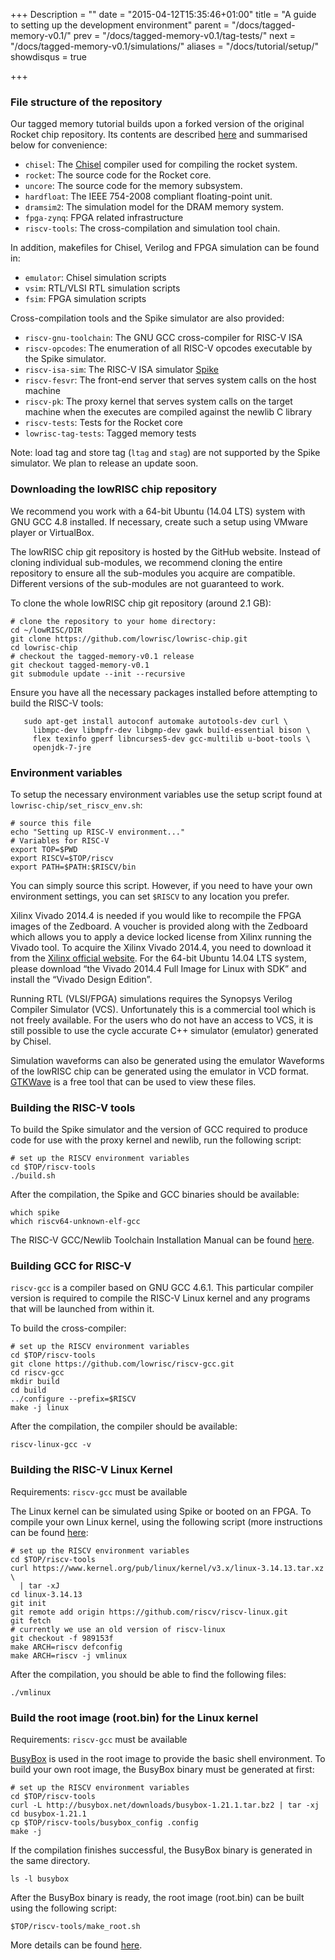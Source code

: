 +++
Description = ""
date = "2015-04-12T15:35:46+01:00"
title = "A guide to setting up the development environment"
parent = "/docs/tagged-memory-v0.1/"
prev = "/docs/tagged-memory-v0.1/tag-tests/"
next = "/docs/tagged-memory-v0.1/simulations/"
aliases = "/docs/tutorial/setup/"
showdisqus = true

+++


### File structure of the repository

Our tagged memory tutorial builds upon a forked version of the original Rocket
chip repository. Its contents are described
[here](https://github.com/ucb-bar/rocket-chip#-whats-in-the-rocket-chip-generator-repository)
and summarised below for convenience:

 * `chisel`: The [Chisel](https://chisel.eecs.berkeley.edu/) compiler used for 
 compiling the rocket system.
 * `rocket`: The source code for the Rocket core.
 * `uncore`: The source code for the memory subsystem.
 * `hardfloat`: The IEEE 754-2008 compliant floating-point unit.
 * `dramsim2`: The simulation model for the DRAM memory system.
 * `fpga-zynq`: FPGA related infrastructure
 * `riscv-tools`: The cross-compilation and simulation tool chain. 

In addition, makefiles for Chisel, Verilog and FPGA simulation can be found in:

 * `emulator`: Chisel simulation scripts
 * `vsim`: RTL/VLSI RTL simulation scripts
 * `fsim`: FPGA simulation scripts

Cross-compilation tools and the Spike simulator are also provided:

 * `riscv-gnu-toolchain`: The GNU GCC cross-compiler for RISC-V ISA
 * `riscv-opcodes`: The enumeration of all RISC-V opcodes executable by the Spike simulator. 
 * `riscv-isa-sim`: The RISC-V ISA simulator [Spike](https://github.com/riscv/riscv-isa-sim#risc-v-isa-simulator)
 * `riscv-fesvr`: The front-end server that serves system calls on the host machine
 * `riscv-pk`: The proxy kernel that serves system calls on the target machine when the executes are compiled against the newlib C library
 * `riscv-tests`: Tests for the Rocket core
 * `lowrisc-tag-tests`: Tagged memory tests

Note: load tag and store tag (`ltag` and `stag`) are not supported by
the Spike simulator. We plan to release an update soon.

### Downloading the lowRISC chip repository

We recommend you work with a 64-bit Ubuntu (14.04 LTS) system with GNU
GCC 4.8 installed. If necessary, create such a setup using VMware
player or VirtualBox.

The lowRISC chip git repository is hosted by the GitHub
website. Instead of cloning individual sub-modules, we recommend
cloning the entire repository to ensure all the sub-modules you
acquire are compatible. Different versions of the sub-modules are not
guaranteed to work.

To clone the whole lowRISC chip git repository (around 2.1 GB):

    # clone the repository to your home directory:
    cd ~/lowRISC/DIR
    git clone https://github.com/lowrisc/lowrisc-chip.git
    cd lowrisc-chip
    # checkout the tagged-memory-v0.1 release
    git checkout tagged-memory-v0.1
    git submodule update --init --recursive

Ensure you have all the necessary packages installed before attempting
to build the RISC-V tools:

       sudo apt-get install autoconf automake autotools-dev curl \
         libmpc-dev libmpfr-dev libgmp-dev gawk build-essential bison \
         flex texinfo gperf libncurses5-dev gcc-multilib u-boot-tools \
         openjdk-7-jre

### Environment variables

To setup the necessary environment variables use the setup script
found at `lowrisc-chip/set_riscv_env.sh`:

    # source this file
    echo "Setting up RISC-V environment..."
    # Variables for RISC-V
    export TOP=$PWD 
    export RISCV=$TOP/riscv
    export PATH=$PATH:$RISCV/bin

You can simply source this script. However, if you need to have your
own environment settings, you can set `$RISCV` to any location you
prefer.

Xilinx Vivado 2014.4 is needed if you would like to recompile the FPGA
images of the Zedboard. A voucher is provided along with the Zedboard
which allows you to apply a device locked license from Xilinx running
the Vivado tool. To acquire the Xilinx Vivado 2014.4, you need to
download it from the [Xilinx official
website](http://www.xilinx.com/support/download.html). For the 64-bit
Ubuntu 14.04 LTS system, please download “the Vivado 2014.4 Full Image
for Linux with SDK” and install the “Vivado Design Edition”.

Running RTL (VLSI/FPGA) simulations requires the Synopsys Verilog
Compiler Simulator (VCS). Unfortunately this is a commercial tool
which is not freely available. For the users who do not have an access
to VCS, it is still possible to use the cycle accurate C++ simulator
(emulator) generated by Chisel.

Simulation waveforms can also be generated using the emulator
Waveforms of the lowRISC chip can be generated using the
emulator in VCD format. [GTKWave](http://gtkwave.sourceforge.net/) is
a free tool that can be used to view these files.

### Building the RISC-V tools

To build the Spike simulator and the version of GCC required to produce 
code for use with the proxy kernel and newlib, run the following script:

    # set up the RISCV environment variables
    cd $TOP/riscv-tools
    ./build.sh

After the compilation, the Spike and GCC binaries should be available: 

    which spike
    which riscv64-unknown-elf-gcc

The RISC-V GCC/Newlib Toolchain Installation Manual can be found
[here](https://github.com/riscv/riscv-tools#the-risc-v-gccnewlib-toolchain-installation-manual).

### Building GCC for RISC-V

`riscv-gcc` is a compiler based on GNU GCC 4.6.1. This particular
compiler version is required to compile the RISC-V Linux kernel and
any programs that will be launched from within it.

To build the cross-compiler: 

    # set up the RISCV environment variables
    cd $TOP/riscv-tools
    git clone https://github.com/lowrisc/riscv-gcc.git
    cd riscv-gcc
    mkdir build
    cd build
    ../configure --prefix=$RISCV
    make -j linux

After the compilation, the compiler should be available: 

    riscv-linux-gcc -v

### Building the RISC-V Linux Kernel

Requirements: `riscv-gcc` must be available 

The Linux kernel can be simulated using Spike or booted on an FPGA. To
compile your own Linux kernel, using the following script (more instructions
can be found [here](https://github.com/riscv/riscv-linux#linuxrisc-v):

    # set up the RISCV environment variables
    cd $TOP/riscv-tools
    curl https://www.kernel.org/pub/linux/kernel/v3.x/linux-3.14.13.tar.xz \
      | tar -xJ
    cd linux-3.14.13
    git init
    git remote add origin https://github.com/riscv/riscv-linux.git
    git fetch
    # currently we use an old version of riscv-linux
    git checkout -f 989153f
    make ARCH=riscv defconfig
    make ARCH=riscv -j vmlinux

After the compilation, you should be able to find the following files:

    ./vmlinux

### Build the root image (root.bin) for the Linux kernel

Requirements: `riscv-gcc` must be available 

[BusyBox](www.busybox.net) is used in the root image to provide the
basic shell environment. To build your own root image, the BusyBox
binary must be generated at first:

    # set up the RISCV environment variables
    cd $TOP/riscv-tools
    curl -L http://busybox.net/downloads/busybox-1.21.1.tar.bz2 | tar -xj
    cd busybox-1.21.1
    cp $TOP/riscv-tools/busybox_config .config
    make -j

If the compilation finishes successful, the BusyBox binary is generated in the same directory.

    ls -l busybox

After the BusyBox binary is ready, the root image (root.bin) can be
built using the following script: 

    $TOP/riscv-tools/make_root.sh

More details can be found [here](https://github.com/riscv/riscv-tools). 


